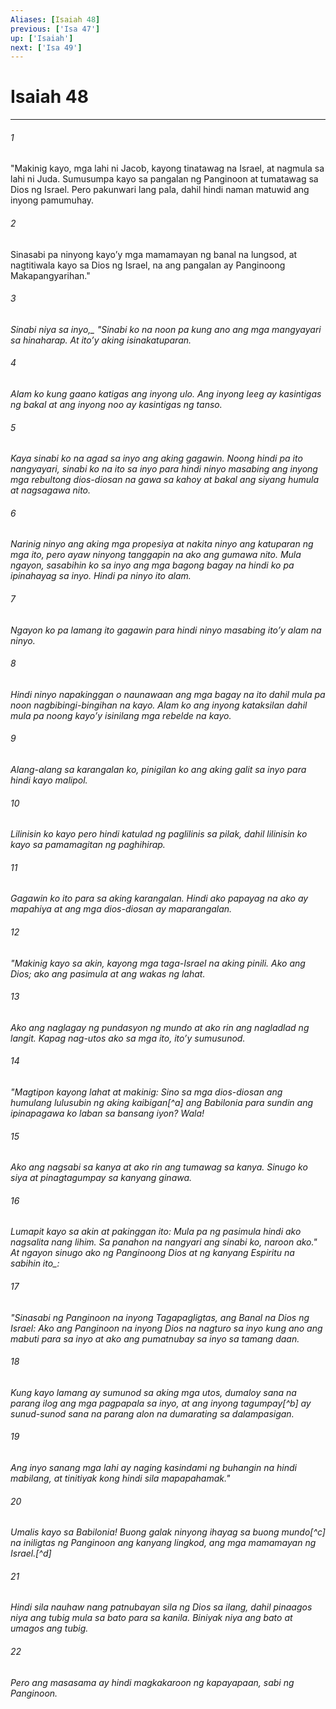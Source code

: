 ```yaml
---
Aliases: [Isaiah 48]
previous: ['Isa 47']
up: ['Isaiah']
next: ['Isa 49']
---
```

# Isaiah 48

***






















###### 1 










"Makinig kayo, mga lahi ni Jacob, kayong tinatawag na Israel, at nagmula sa lahi ni Juda. Sumusumpa kayo sa pangalan ng Panginoon at tumatawag sa Dios ng Israel. Pero pakunwari lang pala, dahil hindi naman matuwid ang inyong pamumuhay. 





















###### 2 










Sinasabi pa ninyong kayoʼy mga mamamayan ng banal na lungsod, at nagtitiwala kayo sa Dios ng Israel, na ang pangalan ay Panginoong Makapangyarihan." 





















###### 3 










<i class="trans-change">Sinabi niya sa inyo,_ "Sinabi ko na noon pa kung ano ang mga mangyayari sa hinaharap. At itoʼy aking isinakatuparan. 





















###### 4 










Alam ko kung gaano katigas ang inyong ulo. Ang inyong leeg ay kasintigas ng bakal at ang inyong noo ay kasintigas ng tanso. 





















###### 5 










Kaya sinabi ko na agad sa inyo ang aking gagawin. Noong hindi pa ito nangyayari, sinabi ko na ito sa inyo para hindi ninyo masabing ang inyong mga rebultong dios-diosan na gawa sa kahoy at bakal ang siyang humula at nagsagawa nito. 





















###### 6 










Narinig ninyo ang aking mga propesiya at nakita ninyo ang katuparan ng mga ito, pero ayaw ninyong tanggapin na ako ang gumawa nito. Mula ngayon, sasabihin ko sa inyo ang mga bagong bagay na hindi ko pa ipinahayag sa inyo. Hindi pa ninyo ito alam. 





















###### 7 










Ngayon ko pa lamang ito gagawin para hindi ninyo masabing itoʼy alam na ninyo. 





















###### 8 










Hindi ninyo napakinggan o naunawaan ang mga bagay na ito dahil mula pa noon nagbibingi-bingihan na kayo. Alam ko ang inyong kataksilan dahil mula pa noong kayoʼy isinilang mga rebelde na kayo. 





















###### 9 










Alang-alang sa karangalan ko, pinigilan ko ang aking galit sa inyo para hindi kayo malipol. 





















###### 10 










Lilinisin ko kayo pero hindi katulad ng paglilinis sa pilak, dahil lilinisin ko kayo sa pamamagitan ng paghihirap. 





















###### 11 










Gagawin ko ito para sa aking karangalan. Hindi ako papayag na ako ay mapahiya at ang mga dios-diosan ay maparangalan. 





















###### 12 










"Makinig kayo sa akin, kayong mga taga-Israel na aking pinili. Ako ang Dios; ako ang pasimula at ang wakas ng lahat. 





















###### 13 










Ako ang naglagay ng pundasyon ng mundo at ako rin ang nagladlad ng langit. Kapag nag-utos ako sa mga ito, itoʼy sumusunod. 





















###### 14 










"Magtipon kayong lahat at makinig: Sino sa mga dios-diosan ang humulang lulusubin ng aking kaibigan[^a] ang Babilonia para sundin ang ipinapagawa ko laban sa bansang iyon? Wala! 





















###### 15 










Ako ang nagsabi sa kanya at ako rin ang tumawag sa kanya. Sinugo ko siya at pinagtagumpay sa kanyang ginawa. 





















###### 16 










Lumapit kayo sa akin at pakinggan ito: Mula pa ng pasimula hindi ako nagsalita nang lihim. Sa panahon na nangyari ang sinabi ko, naroon ako." At ngayon sinugo ako ng Panginoong Dios at ng kanyang Espiritu <i class="trans-change">na sabihin ito_: 





















###### 17 










"Sinasabi ng Panginoon na inyong Tagapagligtas, ang Banal na Dios ng Israel: Ako ang Panginoon na inyong Dios na nagturo sa inyo kung ano ang mabuti para sa inyo at ako ang pumatnubay sa inyo sa tamang daan. 





















###### 18 










Kung kayo lamang ay sumunod sa aking mga utos, dumaloy sana na parang ilog ang mga pagpapala sa inyo, at ang inyong tagumpay[^b] ay sunud-sunod sana na parang alon na dumarating sa dalampasigan. 





















###### 19 










Ang inyo sanang mga lahi ay naging kasindami ng buhangin na hindi mabilang, at tinitiyak kong hindi sila mapapahamak." 





















###### 20 










Umalis kayo sa Babilonia! Buong galak ninyong ihayag sa buong mundo[^c] na iniligtas ng Panginoon ang kanyang lingkod, ang mga mamamayan ng Israel.[^d] 





















###### 21 










Hindi sila nauhaw nang patnubayan sila ng Dios sa ilang, dahil pinaagos niya ang tubig mula sa bato para sa kanila. Biniyak niya ang bato at umagos ang tubig. 





















###### 22 










Pero ang masasama ay hindi magkakaroon ng kapayapaan, sabi ng Panginoon.
